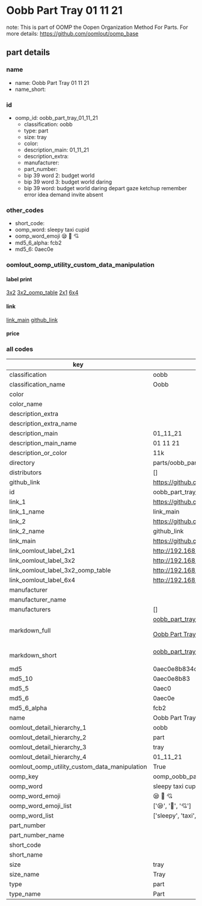 # Oobb Part Tray 01 11 21  

note: This is part of OOMP the Oopen Organization Method For Parts. For more details: https://github.com/oomlout/oomp_base

##  part details





### name
* name: Oobb Part Tray 01 11 21
* name_short: 
### id
* oomp_id: oobb_part_tray_01_11_21
  * classification: oobb
  * type: part
  * size: tray
  * color: 
  * description_main: 01_11_21
  * description_extra: 
  * manufacturer: 
  * part_number: 
  * bip 39 word 2: budget world
  * bip 39 word 3: budget world daring
  * bip 39 word: budget world daring depart gaze ketchup remember error idea demand invite absent

### other_codes
* short_code: 
* oomp_word: sleepy taxi cupid
* oomp_word_emoji :sleepy: :taxi: :cupid:
* md5_6_alpha: fcb2
* md5_6: 0aec0e






### oomlout_oomp_utility_custom_data_manipulation
#### label print
[3x2](http://192.168.1.245:1112/?label=oomp%20fcb2)
[3x2_oomp_table](http://192.168.1.107:1112/?label=oomp%20fcb2)
[2x1](http://192.168.1.242:1112/?label=oomp%20fcb2)
[6x4](http://192.168.1.55:1112/?label=oomp%20fcb2)    

#### link

[link_main](https://github.com/oomlout/oomlout_oomp_current_version_messy/tree/main/parts/oobb_part_tray_01_11_21) [github_link](https://github.com/oomlout/oomlout_oomp_part_src/tree/main/parts/oobb_part_tray_01_11_21)                             

#### price







### all codes 
| key | value |  
| --- | --- |  
| classification | oobb |  
| classification_name | Oobb |  
| color |  |  
| color_name |  |  
| description_extra |  |  
| description_extra_name |  |  
| description_main | 01_11_21 |  
| description_main_name | 01 11 21 |  
| description_or_color | 11k |  
| directory | parts/oobb_part_tray_01_11_21 |  
| distributors | [] |  
| github_link | https://github.com/oomlout/oomlout_oomp_part_src/tree/main/parts/oobb_part_tray_01_11_21 |  
| id | oobb_part_tray_01_11_21 |  
| link_1 | https://github.com/oomlout/oomlout_oomp_current_version_messy/tree/main/parts/oobb_part_tray_01_11_21 |  
| link_1_name | link_main |  
| link_2 | https://github.com/oomlout/oomlout_oomp_part_src/tree/main/parts/oobb_part_tray_01_11_21 |  
| link_2_name | github_link |  
| link_main | https://github.com/oomlout/oomlout_oomp_current_version_messy/tree/main/parts/oobb_part_tray_01_11_21 |  
| link_oomlout_label_2x1 | http://192.168.1.242:1112/?label=oomp%20fcb2 |  
| link_oomlout_label_3x2 | http://192.168.1.245:1112/?label=oomp%20fcb2 |  
| link_oomlout_label_3x2_oomp_table | http://192.168.1.107:1112/?label=oomp%20fcb2 |  
| link_oomlout_label_6x4 | http://192.168.1.55:1112/?label=oomp%20fcb2 |  
| manufacturer |  |  
| manufacturer_name |  |  
| manufacturers | [] |  
| markdown_full | [oobb_part_tray_01_11_21](https://github.com/oomlout/oomlout_oomp_current_version_messy/tree/main/parts/oobb_part_tray_01_11_21)<br>[](https://github.com/oomlout/oomlout_oomp_current_version_messy/tree/main/parts/oobb_part_tray_01_11_21)<br>[Oobb Part Tray 01 11 21](https://github.com/oomlout/oomlout_oomp_current_version_messy/tree/main/parts/oobb_part_tray_01_11_21)<br><br> |  
| markdown_short | [oobb_part_tray_01_11_21](https://github.com/oomlout/oomlout_oomp_current_version_messy/tree/main/parts/oobb_part_tray_01_11_21)<br><br> |  
| md5 | 0aec0e8b834cd6b5e7b053ac6f3f68ec |  
| md5_10 | 0aec0e8b83 |  
| md5_5 | 0aec0 |  
| md5_6 | 0aec0e |  
| md5_6_alpha | fcb2 |  
| name | Oobb Part Tray 01 11 21 |  
| oomlout_detail_hierarchy_1 | oobb |  
| oomlout_detail_hierarchy_2 | part |  
| oomlout_detail_hierarchy_3 | tray |  
| oomlout_detail_hierarchy_4 | 01_11_21 |  
| oomlout_oomp_utility_custom_data_manipulation | True |  
| oomp_key | oomp_oobb_part_tray_01_11_21 |  
| oomp_word | sleepy taxi cupid |  
| oomp_word_emoji | :sleepy: :taxi: :cupid: |  
| oomp_word_emoji_list | [':sleepy:', ':taxi:', ':cupid:'] |  
| oomp_word_list | ['sleepy', 'taxi', 'cupid'] |  
| part_number |  |  
| part_number_name |  |  
| short_code |  |  
| short_name |  |  
| size | tray |  
| size_name | Tray |  
| type | part |  
| type_name | Part |  
